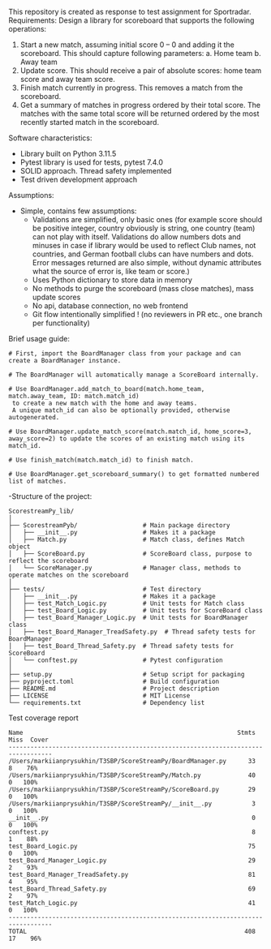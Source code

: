 This repository is created as response to test assignment for Sportradar. 
Requirements:
Design a library for scoreboard that supports the following operations:
1. Start a new match, assuming initial score 0 – 0 and adding it the scoreboard.
This should capture following parameters:
a. Home team
b. Away team
2. Update score. This should receive a pair of absolute scores: home team score and away
team score.
3. Finish match currently in progress. This removes a match from the scoreboard.
4. Get a summary of matches in progress ordered by their total score. The matches with the
same total score will be returned ordered by the most recently started match in the
scoreboard.

Software characteristics:
- Library built on Python 3.11.5
- Pytest library is used for tests, pytest 7.4.0
- SOLID approach. Thread safety implemented
- Test driven development approach

Assumptions:
- Simple, contains few assumptions:
    - Validations are simplified, only basic ones (for example score should be positive integer,
            country obviously is string, one country (team) can not play with itself.
            Validations do allow numbers dots and minuses in case if library would be used to reflect Club names,
            not countries, and German football clubs can have numbers and dots.
            Error messages returned are also simple, without dynamic attributes what the source of error is, like team or score.)
    - Uses Python dictionary to store data in memory
    - No methods to purge the scoreboard (mass close matches), mass update scores
    - No api, database connection, no web frontend
    - Git flow intentionally simplified ! (no reviewers in PR etc., one branch per functionality)

Brief usage guide: 

```
# First, import the BoardManager class from your package and can create a BoardManager instance.

# The BoardManager will automatically manage a ScoreBoard internally. 

# Use BoardManager.add_match_to_board(match.home_team, match.away_team, ID: match.match_id)
 to create a new match with the home and away teams. 
 A unique match_id can also be optionally provided, otherwise autogenerated.

# Use BoardManager.update_match_score(match.match_id, home_score=3, away_score=2) to update the scores of an existing match using its match_id.

# Use finish_match(match.match_id) to finish match.

# Use BoardManager.get_scoreboard_summary() to get formatted numbered list of matches.

```

-Structure of the project:
```
ScorestreamPy_lib/
│
├── ScorestreamPyb/                  # Main package directory
│   ├── __init__.py                  # Makes it a package
│   ├── Match.py                     # Match class, defines Match object
│   ├── ScoreBoard.py                # ScoreBoard class, purpose to reflect the scoreboard
│   └── ScoreManager.py              # Manager class, methods to operate matches on the scoreboard
│
├── tests/                           # Test directory
│   ├── __init__.py                  # Makes it a package
│   ├── test_Match_Logic.py          # Unit tests for Match class
│   ├── test_Board_Logic.py          # Unit tests for ScoreBoard class
│   ├── test_Board_Manager_Logic.py  # Unit tests for BoardManager class
│   ├── test_Board_Manager_TreadSafety.py  # Thread safety tests for BoardManager
│   ├── test_Board_Thread_Safety.py  # Thread safety tests for ScoreBoard
│   └── conftest.py                  # Pytest configuration
│
├── setup.py                         # Setup script for packaging
├── pyproject.toml                   # Build configuration
├── README.md                        # Project description
├── LICENSE                          # MIT License
└── requirements.txt                 # Dependency list
```

Test coverage report
```
Name                                                           Stmts   Miss  Cover
----------------------------------------------------------------------------------
/Users/markiianprysukhin/T3SBP/ScoreStreamPy/BoardManager.py      33      8    76%
/Users/markiianprysukhin/T3SBP/ScoreStreamPy/Match.py             40      0   100%
/Users/markiianprysukhin/T3SBP/ScoreStreamPy/ScoreBoard.py        29      0   100%
/Users/markiianprysukhin/T3SBP/ScoreStreamPy/__init__.py           3      0   100%
__init__.py                                                        0      0   100%
conftest.py                                                        8      1    88%
test_Board_Logic.py                                               75      0   100%
test_Board_Manager_Logic.py                                       29      2    93%
test_Board_Manager_TreadSafety.py                                 81      4    95%
test_Board_Thread_Safety.py                                       69      2    97%
test_Match_Logic.py                                               41      0   100%
----------------------------------------------------------------------------------
TOTAL                                                            408     17    96%
```
